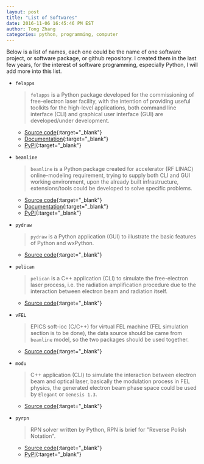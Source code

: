 ```yaml
---
layout: post
title: "List of Softwares"
date: 2016-11-06 16:45:46 PM EST
author: Tong Zhang
categories: python, programming, computer
---
```

Below is a list of names, each one could be the name of one software 
project, or software package, or github repository. I created them in
the last few years, for the interest of software programming, especially
Python, I will add more into this list.

- ``felapps``

    > ``felapps`` is a Python package developed for the commissioning of 
    > free-electron laser facility, with the intention of providing useful
    > toolkits for the high-level applications, both command line 
    > interface (CLI) and graphical user interface (GUI) are 
    > developed/under development.

    * [Source code](https://github.com/archman/felapps){:target="_blank"}
    * [Documentation](https://archman.github.io/felapps/){:target="_blank"}
    * [PyPI](https://pypi.python.org/pypi/felapps){:target="_blank"}

- ``beamline``

    > ``beamline`` is a Python package created for accelerator (RF LINAC)
    > online-modeling requirement, trying to supply both CLI and GUI 
    > working environment, upon the already built infrastructure, 
    > extensions/tools could be developed to solve specific problems.

    * [Source code](https://github.com/archman/beamline){:target="_blank"}
    * [Documentation](https://archman.github.io/beamline/){:target="_blank"}
    * [PyPI](https://pypi.python.org/pypi/beamline){:target="_blank"}

- ``pydraw``

    > ``pydraw`` is a Python application (GUI) to illustrate the basic 
    > features of Python and wxPython.

    * [Source code](https://github.com/archman/pydraw){:target="_blank"}

- ``pelican``

    > ``pelican`` is a C++ application (CLI) to simulate the free-electron
    > laser process, i.e. the radiation amplification procedure due to the 
    > interaction between electron beam and radiation itself.

    * [Source code](https://github.com/archman/pelican){:target="_blank"}

- ``vFEL``

    > EPICS soft-ioc (C/C++) for virtual FEL machine 
    > (FEL simulation section is to be done), the data source should be 
    > came from ``beamline`` model,
    > so the two packages should be used together.

    * [Source code](https://github.com/archman/vFEL){:target="_blank"}

- ``modu``

    > C++ application (CLI) to simulate the interaction between electron
    > beam and optical laser, basically the modulation process in FEL
    > physics, the generated electron beam phase space could be used
    > by ``Elegant`` or ``Genesis 1.3``.

    * [Source code](https://github.com/archman/modu){:target="_blank"}

- ``pyrpn``

    > RPN solver written by Python, RPN is brief for 
    > "Reverse Polish Notation".

    * [Source code](https://github.com/archman/pyrpn){:target="_blank"}
    * [PyPI](https://pypi.python.org/pypi/pyrpn){:target="_blank"}
